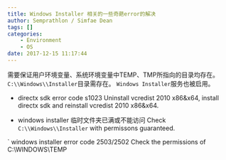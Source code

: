 ```yaml
---
title: Windows Installer 相关的一些奇葩error的解决
author: Semprathlon / Simfae Dean
tags: []
categories:
	- Environment
	- OS
date: 2017-12-15 11:17:44
---
```

需要保证用户环境变量、系统环境变量中TEMP、TMP所指向的目录均存在。
`C:\\Windows\\Installer`目录需存在。
`Windows Installer`服务也被启用。

- directx sdk error code s1023
Uninstall vcredist 2010 x86&x64, install directx sdk and reinstall vcredist 2010 x86&x64.

- windows installer 临时文件夹已满或不能访问
Check `C:\\Windows\\Installer` with permissons guaranteed.

` windows installer error code 2503/2502
Check the permissions of C:\WINDOWS\TEMP